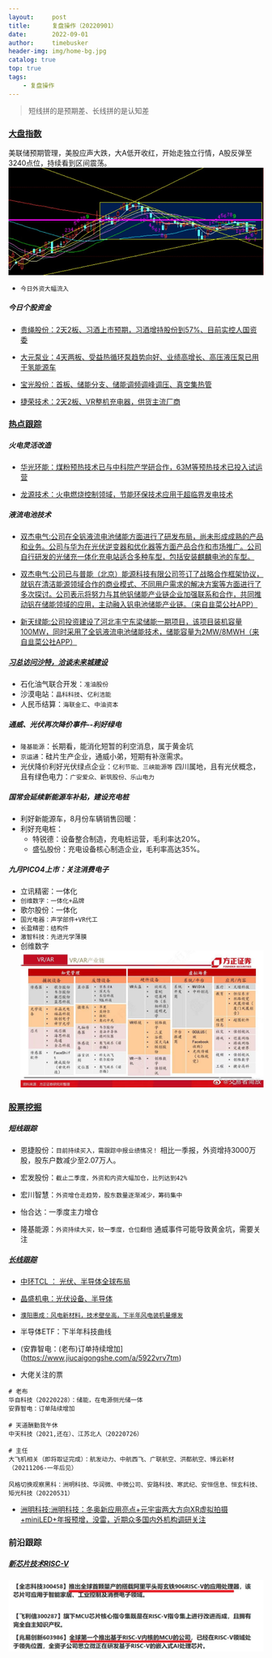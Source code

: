 ```yaml
---
layout:     post
title:      复盘操作（20220901）
date:       2022-09-01
author:     timebusker
header-img: img/home-bg.jpg
catalog: true
top: true
tags:
    - 复盘操作
---  
```


> 短线拼的是预期差、长线拼的是认知差

### [大盘指数]()
美联储预期管理，美股应声大跌，大A低开收红，开始走独立行情，A股反弹至3240点位，持续看到区间震荡。
![image](/img/gupiaofupan/20220829223755.jpg)  

- `今日外资大幅流入`

##### 今日个股资金

- [贵绳股份：2天2板、习酒上市预期，习酒增持股份到57%、目前实控人国资委](https://www.jiucaigongshe.com/a/f5azs2nmwp)

- [大元泵业：4天两板、受益热循环泵趋势向好、业绩高增长、高压液压泵已用于氢能源车](https://www.jiucaigongshe.com/a/bvb5jbfhyw)

- [宝光股份：首板、储能分支、储能调频调峰调压、真空集热管](https://www.jiucaigongshe.com/a/3mbkyzz1av)

- [捷荣技术：2天2板、VR整机充电器，供货主流厂商](https://www.jiucaigongshe.com/a/59bh2vjk8n)


### [热点跟踪]()

##### 火电灵活改造

- [华光环能：煤粉预热技术已与中科院产学研合作，63M等预热技术已投入试运营](https://www.jiucaigongshe.com/a/f5mg4b0h7y)

- [龙源技术：火电燃烧控制领域，节能环保技术应用于超临界发电技术](https://www.jiucaigongshe.com/a/f5mg4b0h7y)

##### 液流电池技术
- [双杰电气:公司在全钒液流电池储能方面进行了研发布局，尚未形成成熟的产品和业务。公司与华为在光伏逆变器和优化器等方面产品合作和市场推广。公司自行研发的光储充一体化充电站适合多种车型，包括安装麒麟电池的车型。](https://www.jiucaigongshe.com/a/f5m5lwsqbc)

- [双杰电气:公司已与普能（北京）能源科技有限公司签订了战略合作框架协议，就钒在清洁能源领域合作的商业模式、不同用户需求的解决方案等方面进行了多次探讨。公司表示将努力与其他钒储能产业链企业加强联系和合作，共同推动钒在储能领域的应用，主动融入钒电池储能产业链。（来自韭菜公社APP）](https://www.jiucaigongshe.com/a/f5m5lwsqbc)

- [新天绿能:公司投资建设了河北丰宁东梁储能一期项目，该项目装机容量100MW，同时采用了全钒液流电池储能技术，储能容量为2MW/8MWH（来自韭菜公社APP）](https://www.jiucaigongshe.com/a/f5m5lwsqbc)

##### [习总访问沙特，洽谈未来城建设](https://www.jiucaigongshe.com/a/dh4gq056gq)

+ 石化油气联合开发：`准油股份`
+ 沙漠电站：`晶科科技`、`亿利洁能`
+ 人民币结算：`海联金汇`、`中油资本`

##### 通威、光伏再次降价事件--利好绿电
    
- `隆基能源`：长期看，能消化短暂的利空消息，属于黄金坑
- `京运通`：硅片生产企业，通威小弟，短期有补涨需求。
- 光伏降价利好光伏绿点企业：`亿利节能、三峡能源等`
    四川属地，且有光伏概念，且有绿色电力：`广安爱众、新筑股份、乐山电力`

##### 国常会延续新能源车补贴，建设充电桩
    
- 利好新能源车，8月份车辆销售回暖：
- 利好充电桩：
    + 特锐德：设备整合制造，充电桩运营，毛利率达20%。
    + 盛弘股份：充电设备核心制造企业，毛利率高达35%。

##### 九月PICO4上市：关注消费电子
- 立讯精密：一体化
- `创维数字：一体化+品牌`
- 歌尔股份：一体化
- `国光电器：声学部件+VR代工`
- `长盈精密：结构件`
- `激智科技：先进光学薄膜`
- 创维数字
![image](/img/gupiaofupan/20220821221717.jpg)  

### [股票挖掘]()
##### 短线跟踪
+ 恩捷股份：`目前持续买入，需跟踪中报业绩情况！`
    相比一季报，外资增持3000万股，股东户数减少至2.07万人。

+ 宏发股份：`截止二季度，外资和内资大幅加仓，比列达到42%`

+ 宏川智慧：`外资增仓走趋势，股东数量逐渐减少，筹码集中`

+ 怡合达：一季度主力增仓

+ 隆基能源：`外资持续大买，较一季度，仓位翻倍`
    通威事件可能导致黄金坑，需要关注

##### [长线跟踪]()
- [中环TCL ： 光伏、半导体全球布局](https://www.jiucaigongshe.com/a/3lz59bgpku)

- [晶盛机电：光伏设备、半导体](https://www.jiucaigongshe.com/a/8jywjvasl1)

- [`濮阳惠成：风电新材料，技术壁垒高，下半年风电装机量爆发`](https://www.jiucaigongshe.com/a/bv1zyrpa5p)

- 半导体ETF：下半年科技曲线

- (安靠智电：(老布)订单持续增加](https://www.jiucaigongshe.com/a/5922vrv7tm)

-  大佬关注的票

```shell
# 老布
华自科技（20220228）：储能，在电源侧光储一体
安靠智电：订单陆续增加

# 天道酬勤我午休
中天科技（2021,还在）、江苏北人（20220726）

# 主任
大飞机相关（即将取证完成）：航发动力、中航西飞、广联航空、洪都航空、博云新材（20211206-一年后见）

风格切换观察黑科：洲明科技、华润微、中微公司、安路科技、寒武纪、安恒信息、恒玄科技、矩光科技（20220531）
```

- [洲明科技:洲明科技：冬奥新应用亮点+元宇宙两大方向XR虚拟拍摄+miniLED+年报预增，没雷，近期众多国内外机构调研关注](https://www.jiucaigongshe.com/a/b26a542d214e4a4cb91ed18437a4619a)

### 前沿跟踪

##### [新芯片技术RISC-V](https://www.jiucaigongshe.com/a/dh9a3x3288)
![image](/img/gupiaofupan/20220823011250.jpg)  

